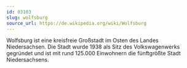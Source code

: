 ```yaml
---
id: 03103
slug: wolfsburg
source_url: https://de.wikipedia.org/wiki/Wolfsburg
---
```


Wolfsburg ist eine kreisfreie Großstadt im Osten des Landes Niedersachsen. Die Stadt wurde 1938 als Sitz des Volkswagenwerks gegründet und ist mit rund 125.000 Einwohnern die fünftgrößte Stadt Niedersachsens.
